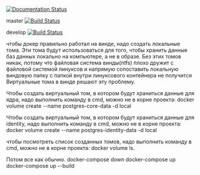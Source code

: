 [![Documentation Status](https://readthedocs.org/projects/gosevakuator/badge/?version=latest)](https://gosevakuator.readthedocs.io/en/latest/?badge=latest)

master [![Build Status](https://travis-ci.com/TransportSystems2/Backend.svg?branch=master)](https://travis-ci.com/TransportSystems2/Backend)

develop [![Build Status](https://travis-ci.com/TransportSystems2/Backend.svg?branch=develop)](https://travis-ci.com/TransportSystems2/Backend)


чтобы докер правильно работал на винде, надо создать локальные тома.
Эти тома будут использоваться для того, чтобы хранить данные баз данных локально на компьютере, а не в образе.
Без этих томов никак, потому что файловая система винды(ntfs) плохо дружит с файловой системой линуксов и напрямую сопоставить локальную виндовую папку с папкой внутри линуксового контейнера не получится
Виртуальные тома в винде решают эту проблему.

Чтобы создать виртуальный том, в котором будут храниться данные для ядра, надо выполнить команду в cmd, можно не в корне проекта:
docker volume create --name postgres-core-data -d local

Чтобы создать виртуальный том, в котором будут храниться данные для identity, надо выполнить команду в cmd, можно не в корне проекта:
docker volume create --name postgres-identity-data -d local

чтобы посмотреть список созданных томов, надо выполнить команду в cmd, можно не в корне проекта:
docker volume ls.

Потом все как обычно.
docker-compose down
docker-compose up
docker-compose up --build
